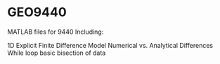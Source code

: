 # GEO9440
MATLAB files for 9440
Including:

1D Explicit Finite Difference Model
Numerical vs. Analytical Differences
While loop basic bisection of data
